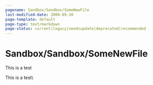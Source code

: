 ```yaml
---
pagename: Sandbox/Sandbox/SomeNewFile
last-modified-date: 2008-09-20
page-template: default
page-type: text/markdown
page-status: current|legacy|needsupdate|deprecated|recommended
---
```

Sandbox/Sandbox/SomeNewFile
===========================

This is a test

This is a test\
